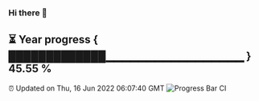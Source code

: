### Hi there 👋
⏳ Year progress { █████████████▁▁▁▁▁▁▁▁▁▁▁▁▁▁▁▁▁ } 45.55 %
---
⏰ Updated on Thu, 16 Jun 2022 06:07:40 GMT
![Progress Bar CI](https://github.com/Moyi321/Moyi321/workflows/Progress%20Bar%20CI/badge.svg)
